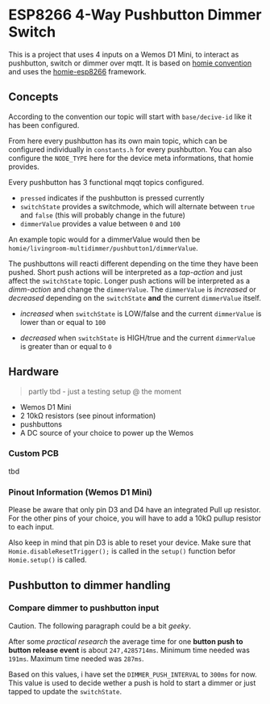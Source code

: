 # ESP8266 4-Way Pushbutton Dimmer Switch

This is a project that uses 4 inputs on a Wemos D1 Mini, to interact as pushbutton, switch or dimmer over mqtt.
It is based on [homie convention](marvinroger/homie) and uses the [homie-esp8266](marvinroger/homie-esp8266) framework.

## Concepts

According to the convention our topic will start with `base/decive-id` like it has been configured.

From here every pushbutton has its own main topic, which can be configured individually in `constants.h` for every pushbutton.
You can also configure the `NODE_TYPE` here for the device meta informations, that homie provides.

Every pushbutton has 3 functional mqqt topics configured.

- `pressed` indicates if the pushbutton is pressed currently
- `switchState` provides a switchmode, which will alternate between `true` and `false` (this will probably change in the future)
- `dimmerValue` provides a value between `0` and `100`

An example topic would for a dimmerValue would then be `homie/livingroom-multidimmer/pushbutton1/dimmerValue`.

The pushbuttons will reacti different depending on the time they have been pushed.
Short push actions will be interpreted as a *tap-action* and just affect the `switchState` topic.
Longer push actions will be interpreted as a *dimm-action* and change the `dimmerValue`.
The  `dimmerValue` is *increased* or *decreased* depending on the `switchState` **and** the current `dimmerValue` itself.

- *increased* when
`switchState` is LOW/false and the current `dimmerValue` is lower than or equal to `100`

- *decreased* when
`switchState` is HIGH/true and the current `dimmerValue` is greater than or equal to `0`


## Hardware

> partly tbd - just a testing setup @ the moment

- Wemos D1 Mini
- 2 10kΩ resistors (see pinout information)
- pushbuttons
- A DC source of your choice to power up the Wemos

### Custom PCB

tbd

### Pinout Information (Wemos D1 Mini)

Please be aware that only pin D3 and D4 have an integrated Pull up resistor.
For the other pins of your choice, you will have to add a 10kΩ pullup resistor to each input.

Also keep in mind that pin D3 is able to reset your device.
Make sure that `Homie.disableResetTrigger();` is called in the `setup()` function befor `Homie.setup()` is called.

## Pushbutton to dimmer handling

### Compare dimmer to pushbutton input

Caution. The following paragraph could be a bit *geeky*.

After some *practical research* the average time for one **button push to button release event** is about `247,4285714ms`.
Minimum time needed was `191ms`.
Maximum time needed was `287ms`.

Based on this values, i have set the `DIMMER_PUSH_INTERVAL` to `300ms` for now.
This value is used to decide wether a push is hold to start a dimmer or just tapped to update the `switchState`.